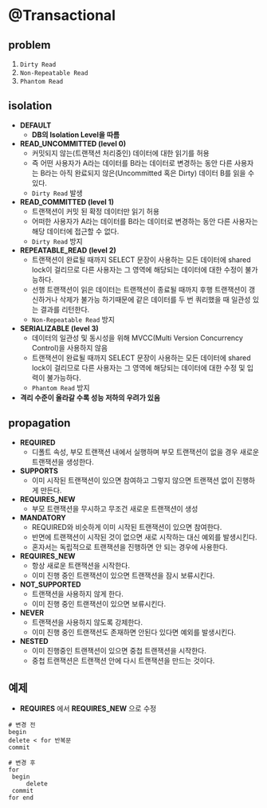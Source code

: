 @Transactional
=====


problem
-----
1. `Dirty Read`
1. `Non-Repeatable Read`
1. `Phantom Read`


isolation
-----
- **DEFAULT**
   - **DB의 Isolation Level을 따름**
- **READ_UNCOMMITTED (level 0)**
   - 커밋되지 않는(트랜잭션 처리중인) 데이터에 대한 읽기를 허용
   - 즉 어떤 사용자가 A라는 데이터를 B라는 데이터로 변경하는 동안 다른 사용자는 B라는 아직 완료되지 않은(Uncommitted 혹은 Dirty) 데이터 B를 읽을 수 있다.
   - `Dirty Read` 발생
- **READ_COMMITTED (level 1)**
   - 트랜잭션이 커밋 된 확정 데이터만 읽기 허용
   - 어떠한 사용자가 A라는 데이터를 B라는 데이터로 변경하는 동안 다른 사용자는 해당 데이터에 접근할 수 없다.
   - `Dirty Read` 방지
- **REPEATABLE_READ (level 2)**
   - 트랜잭션이 완료될 때까지 SELECT 문장이 사용하는 모든 데이터에 shared lock이 걸리므로 다른 사용자는 그 영역에 해당되는 데이터에 대한 수정이 불가능하다.
   - 선행 트랜잭션이 읽은 데이터는 트랜잭션이 종료될 때까지 후행 트랜잭션이 갱신하거나 삭제가 불가능 하기때문에 같은 데이터를 두 번 쿼리했을 때 일관성 있는 결과를 리턴한다.
   - `Non-Repeatable Read` 방지
- **SERIALIZABLE (level 3)**
   - 데이터의 일관성 및 동시성을 위해 MVCC(Multi Version Concurrency Control)을 사용하지 않음
   - 트랜잭션이 완료될 때까지 SELECT 문장이 사용하는 모든 데이터에 shared lock이 걸리므로 다른 사용자는 그 영역에 해당되는 데이터에 대한 수정 및 입력이 불가능하다.
   - `Phantom Read` 방지
- **격리 수준이 올라갈 수록 성능 저하의 우려가 있음**


propagation
-----
- **REQUIRED**
   - 디폴트 속성, 부모 트랜잭션 내에서 실행하며 부모 트랜잭션이 없을 경우 새로운 트랜잭션을 생성한다.
- **SUPPORTS**
   - 이미 시작된 트랜잭션이 있으면 참여하고 그렇지 않으면 트랜잭션 없이 진행하게 만든다. 
- **REQUIRES_NEW**
   - 부모 트랜잭션을 무시하고 무조건 새로운 트랜잭션이 생성
- **MANDATORY**
   - REQUIRED와 비슷하게 이미 시작된 트랜잭션이 있으면 참여한다.
   - 반면에 트랜잭션이 시작된 것이 없으면 새로 시작하는 대신 예외를 발생시킨다.
   - 혼자서는 독립적으로 트랜잭션을 진행하면 안 되는 경우에 사용한다.
- **REQUIRES_NEW**
   - 항상 새로운 트랜잭션을 시작한다.
   - 이미 진행 중인 트랜잭션이 있으면 트랜잭션을 잠시 보류시킨다.
- **NOT_SUPPORTED**
   - 트랜잭션을 사용하지 않게 한다.
   - 이미 진행 중인 트랜잭션이 있으면 보류시킨다.
- **NEVER**
   - 트랜잭션을 사용하지 않도록 강제한다.
   - 이미 진행 중인 트랜잭션도 존재하면 안된다 있다면 예외를 발생시킨다.
- **NESTED**
   - 이미 진행중인 트랜잭션이 있으면 중첩 트랜잭션을 시작한다.
   - 중첩 트랜잭션은 트랜잭션 안에 다시 트랜잭션을 만드는 것이다.


예제
-----
- **REQUIRES** 에서 **REQUIRES_NEW** 으로 수정

```
# 변경 전
begin  
delete < for 반복문
commit

# 변경 후
for
 begin
     delete
 commit
for end  
```
